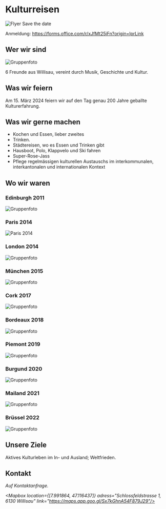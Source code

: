 <script>
    import Gallery from '$lib/components/Gallery.svelte';
    import Columns from '$lib/components/Columns.svelte';
    import ImgText from '$lib/components/ImgText.svelte';
    import Mapbox from '$lib/components/Mapbox.svelte';
</script>

# Kulturreisen

![Flyer Save the date](/200JahreKulturreisen_Savethedate.jpg#size=95vw)

Anmeldung: https://forms.office.com/r/xJfMt25iFn?origin=lprLink

## Wer wir sind

![Gruppenfoto](/Gruppenfoto_Start.jpg#size=95vw)

6 Freunde aus Willisau, vereint durch Musik, Geschichte und Kultur.

## Was wir feiern

Am 15. März 2024 feiern wir auf den Tag genau 200 Jahre geballte Kulturerfahrung.

## Was wir gerne machen

- Kochen und Essen, lieber zweites
- Trinken.
- Städtereisen, wo es Essen und Trinken gibt
- Hausboot, Polo, Klappvelo und Ski fahren
- Super-Rose-Jass
- Pflege regelmässigen kulturellen Austauschs im interkommunalen, interkantonalen und internationalen Kontext

## Wo wir waren

<Columns>

<div class="hero">

### Edinburgh 2011

![Gruppenfoto](/Hausboot_Gruppenfoto.JPG#size=45vw)

</div>
<div class="hero">

### Paris 2014

![Paris 2014](/Paris_2014.jpg#size=45vw)

### London 2014

![Gruppenfoto](/London_2014_erste_Wahl.jpg#size=45vw)

</div>
<div class="hero">

### München 2015

![Gruppenfoto](/Muenchen_2015.jpg#size=45vw)

</div>
<div class="hero">
    
### Cork 2017

![Gruppenfoto](/Cork_2017.jpg#size=45vw)

</div>
<div class="hero">

### Bordeaux 2018

![Gruppenfoto](/Bordeaux_2018.jpg#size=45vw)

</div>
<div class="hero">

### Piemont 2019

![Gruppenfoto](/Piemont_2019.jpg#size=45vw)

</div>
<div class="hero">

### Burgund 2020

![Gruppenfoto](/Burgund_2020.jpg#size=45vw)

### Mailand 2021

![Gruppenfoto](/Mailand_2021.jpg#size=45vw)
</div>

### Brüssel 2022

![Gruppenfoto](/Bruessel_2022_erste_Wahl.jpg#size=45vw)
</Columns>

## Unsere Ziele

Aktives Kulturleben im In- und Ausland; Weltfrieden.

## Kontakt

<address>
Auf Kontaktanfrage.<br>

<Mapbox location={[7.991864, 47.116437]} adress="Schlossfeldstrasse 1, 6130 Willisau" link="https://maps.app.goo.gl/Sx7kGhnA54F879J29"/>
